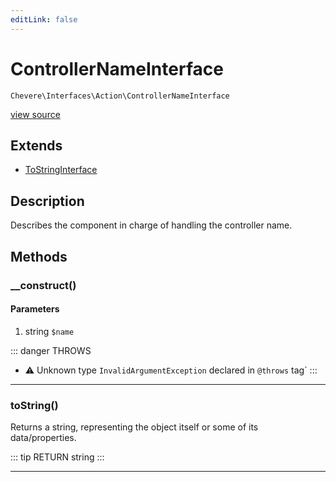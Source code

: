 ```yaml
---
editLink: false
---
```


# ControllerNameInterface

`Chevere\Interfaces\Action\ControllerNameInterface`

[view source](https://github.com/chevere/chevere/blob/master/src/Chevere/Interfaces/Action/ControllerNameInterface.php)

## Extends

- [ToStringInterface](../Common/ToStringInterface.md)

## Description

Describes the component in charge of handling the controller name.

## Methods

### __construct()

#### Parameters

1. string `$name`

::: danger THROWS
- ⚠ Unknown type `InvalidArgumentException` declared in `@throws` tag`
:::

---

### toString()

Returns a string, representing the object itself or some of its data/properties.

::: tip RETURN
string
:::

---
